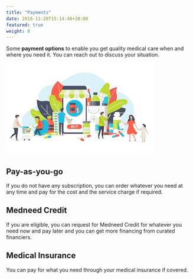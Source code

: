 ```yaml
---
title: "Payments"
date: 2018-11-28T15:14:48+20:00 
featured: true
weight: 8
---
```


Some **payment options** to enable you get quality medical care when and where you need it. You can reach out to discuss your situation.

![Some medicines](/images/illustrations/med-work.jpg)

## Pay-as-you-go 
If you do not have any subscription, you can order whatever you need at any time and pay for the cost and the service charge if required. 


## Medneed Credit 
If you are eligible, you can request for Medneed Credit for whatever you need now and pay later and you can get more financing from curated financiers.


## Medical Insurance
You can pay for what you need through your medical insurance if covered.
